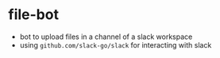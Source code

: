 # file-bot

- bot to upload files in a channel of a slack workspace
- using `github.com/slack-go/slack` for interacting with slack